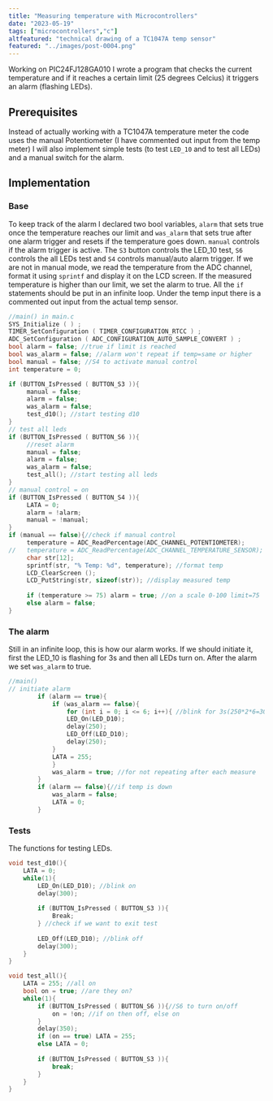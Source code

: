```yaml
---
title: "Measuring temperature with Microcontrollers"
date: "2023-05-19"
tags: ["microcontrollers","c"]
altfeatured: "technical drawing of a TC1047A temp sensor"
featured: "../images/post-0004.png"
---
```


Working on PIC24FJ128GA010 I wrote a program that checks the current temperature and if it reaches a certain limit (25 degrees Celcius) it triggers an alarm (flashing LEDs).

## Prerequisites

Instead of actually working with a TC1047A temperature meter the code uses the manual Potentiometer (I have commented out input from the temp meter)
I will also implement simple tests (to test `LED_10` and to test all LEDs) and a manual switch for the alarm.

## Implementation

### Base

To keep track of the alarm I declared two bool variables, `alarm` that sets true once the temperature reaches our limit and `was_alarm` that sets true after one alarm trigger and resets if the temperature goes down. `manual` controls if the alarm trigger is active. The `S3` button controls the LED_10 test, `S6` controls the all LEDs test and `S4` controls manual/auto alarm trigger.
If we are not in manual mode, we read the temperature from the ADC channel, format it using `sprintf` and display it on the LCD screen. If the measured temperature is higher than our limit, we set the alarm to true.
All the `if` statements should be put in an infinite loop.
Under the temp input there is a commented out input from the actual temp sensor.

```c
//main() in main.c
SYS_Initialize ( ) ;
TIMER_SetConfiguration ( TIMER_CONFIGURATION_RTCC ) ;
ADC_SetConfiguration ( ADC_CONFIGURATION_AUTO_SAMPLE_CONVERT ) ;
bool alarm = false; //true if limit is reached
bool was_alarm = false; //alarm won't repeat if temp=same or higher
bool manual = false; //S4 to activate manual control
int temperature = 0;

if (BUTTON_IsPressed ( BUTTON_S3 )){
     manual = false;
     alarm = false;
     was_alarm = false;
     test_d10(); //start testing d10
}
// test all leds
if (BUTTON_IsPressed ( BUTTON_S6 )){
     //reset alarm
     manual = false;
     alarm = false;
     was_alarm = false;
     test_all(); //start testing all leds
}
// manual control = on
if (BUTTON_IsPressed ( BUTTON_S4 )){
     LATA = 0;
     alarm = !alarm;
     manual = !manual;
}
if (manual == false){//check if manual control
     temperature = ADC_ReadPercentage(ADC_CHANNEL_POTENTIOMETER);
//   temperature = ADC_ReadPercentage(ADC_CHANNEL_TEMPERATURE_SENSOR);
     char str[12];
     sprintf(str, "% Temp: %d", temperature); //format temp
     LCD_ClearScreen ();
     LCD_PutString(str, sizeof(str)); //display measured temp
            
     if (temperature >= 75) alarm = true; //on a scale 0-100 limit=75
     else alarm = false;
}
```

### The alarm

Still in an infinite loop, this is how our alarm works. If we should initiate it, first the LED_10 is flashing for 3s and then all LEDs turn on. After the alarm we set `was_alarm` to true.

```c
//main()
// initiate alarm
        if (alarm == true){
            if (was_alarm == false){
                for (int i = 0; i <= 6; i++){ //blink for 3s(250*2*6=3000)
                LED_On(LED_D10);
                delay(250);
                LED_Off(LED_D10);
                delay(250);
            }           
            LATA = 255;
            }
            was_alarm = true; //for not repeating after each measure
        }
        if (alarm == false){//if temp is down
            was_alarm = false;
            LATA = 0;
        }
```

### Tests

The functions for testing LEDs.

```c
void test_d10(){
    LATA = 0;
    while(1){
        LED_On(LED_D10); //blink on
        delay(300);
      
        if (BUTTON_IsPressed ( BUTTON_S3 )){
            Break;
        } //check if we want to exit test
        
        LED_Off(LED_D10); //blink off
        delay(300);
    }
}

void test_all(){
    LATA = 255; //all on
    bool on = true; //are they on?
    while(1){
        if (BUTTON_IsPressed ( BUTTON_S6 )){//S6 to turn on/off
            on = !on; //if on then off, else on
        }
        delay(350);
        if (on == true) LATA = 255;
        else LATA = 0;
        
        if (BUTTON_IsPressed ( BUTTON_S3 )){
            break;
        }
    }
}
```
